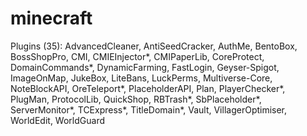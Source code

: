 # minecraft
Plugins (35): AdvancedCleaner, AntiSeedCracker, AuthMe, BentoBox, BossShopPro, CMI, CMIEInjector*, CMIPaperLib, CoreProtect, DomainCommands*, DynamicFarming, FastLogin, Geyser-Spigot, ImageOnMap, JukeBox, LiteBans, LuckPerms, Multiverse-Core, NoteBlockAPI, OreTeleport*, PlaceholderAPI, Plan, PlayerChecker*, PlugMan, ProtocolLib, QuickShop, RBTrash*, SbPlaceholder*, ServerMonitor*, TCExpress*, TitleDomain*, Vault, VillagerOptimiser, WorldEdit, WorldGuard
